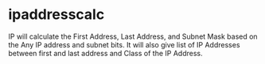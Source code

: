 # ipaddresscalc
IP will calculate the First Address, Last Address, and Subnet Mask based on the Any IP address and subnet bits.
It will also give list of IP Addresses between first and last address and Class of the IP Address.

